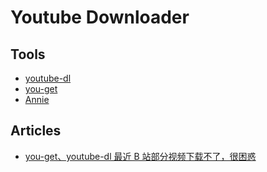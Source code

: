 # Youtube Downloader

## Tools
* [youtube-dl](https://github.com/ytdl-org/youtube-dl/)
* [you-get](https://github.com/soimort/you-get)
* [Annie](https://github.com/iawia002/annie)

## Articles
* [you-get、youtube-dl 最近 B 站部分视频下载不了，很困惑](https://www.v2ex.com/t/428150)

